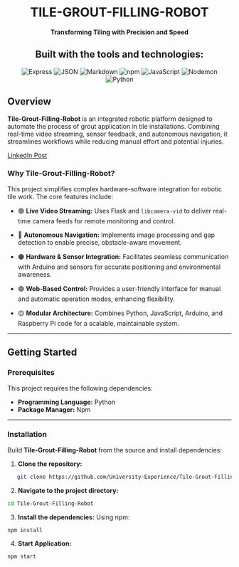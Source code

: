<div align="center"> 

  # TILE-GROUT-FILLING-ROBOT

**Transforming Tiling with Precision and Speed**

## Built with the tools and technologies:

![Express](https://img.shields.io/badge/EX-Express-black)
![JSON](https://img.shields.io/badge/JSON-black)
![Markdown](https://img.shields.io/badge/Markdown-black)
![npm](https://img.shields.io/badge/npm-red)
![JavaScript](https://img.shields.io/badge/JS-JavaScript-yellow)
![Nodemon](https://img.shields.io/badge/NodeMon-lightgreen)
![Python](https://img.shields.io/badge/Python-blue)

</div>


## Overview

**Tile-Grout-Filling-Robot** is an integrated robotic platform designed to automate the process of grout application in tile installations. Combining real-time video streaming, sensor feedback, and autonomous navigation, it streamlines workflows while reducing manual effort and potential injuries.

[LinkedIn Post](https://www.linkedin.com/posts/bara-alsedih_%D9%8A%D8%B1%D9%81%D8%B9-%D8%A7%D9%84%D9%84%D9%87-%D8%A7%D9%84%D8%B0%D9%8A%D9%86-%D8%A2%D9%85%D9%86%D9%88%D8%A7-activity-7243466124380565504-W2ga/?utm_source=share&utm_medium=member_desktop)


### Why Tile-Grout-Filling-Robot?

This project simplifies complex hardware-software integration for robotic tile work. The core features include:

- 🟢 **Live Video Streaming:** Uses Flask and `libcamera-vid` to deliver real-time camera feeds for remote monitoring and control.

- 🔵 **Autonomous Navigation:** Implements image processing and gap detection to enable precise, obstacle-aware movement.

- 🟠 **Hardware & Sensor Integration:** Facilitates seamless communication with Arduino and sensors for accurate positioning and environmental awareness.

- 🟣 **Web-Based Control:** Provides a user-friendly interface for manual and automatic operation modes, enhancing flexibility.

- 🟡 **Modular Architecture:** Combines Python, JavaScript, Arduino, and Raspberry Pi code for a scalable, maintainable system.

---

## Getting Started

### Prerequisites

This project requires the following dependencies:

- **Programming Language:** Python  
- **Package Manager:** Npm

---

### Installation

Build **Tile-Grout-Filling-Robot** from the source and install dependencies:

1. **Clone the repository:**

  ```bash
     git clone https://github.com/University-Experience/Tile-Grout-Filling-Robot
  ```

2. **Navigate to the project directory:**

  ```bash
  cd Tile-Grout-Filling-Robot
  ```

3. **Install the dependencies:**
Using npm:

  ```bash
  npm install
  ```
4. **Start Application:**

  ```bash
  npm start
  ```

